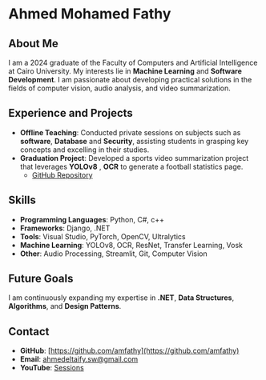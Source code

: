 # Ahmed Mohamed Fathy

## About Me
I am a 2024 graduate of the Faculty of Computers and Artificial Intelligence at Cairo University. My interests lie in **Machine Learning** and **Software Development**. I am passionate about developing practical solutions in the fields of computer vision, audio analysis, and video summarization.

## Experience and Projects
- **Offline Teaching**: Conducted private sessions on subjects such as **software**, **Database** and **Security**, assisting students in grasping key concepts and excelling in their studies.
- **Graduation Project**: Developed a sports video summarization project that leverages **YOLOv8** , **OCR** to generate a football statistics page.  
  - [GitHub Repository](https://github.com/amfathy/Football-statistics-page)

## Skills
- **Programming Languages**: Python, C#, c++
- **Frameworks**: Django, .NET
- **Tools**: Visual Studio, PyTorch, OpenCV, Ultralytics
- **Machine Learning**: YOLOv8, OCR, ResNet, Transfer Learning, Vosk
- **Other**: Audio Processing, Streamlit, Git, Computer Vision
  
## Future Goals
I am continuously expanding my expertise in **.NET**, **Data Structures**, **Algorithms**, and **Design Patterns**.

## Contact
- **GitHub**: [https://github.com/amfathy](https://github.com/amfathy)
- **Email**: [ahmedeltaify.sw@gmail.com](mailto:ahmedeltaify.sw@gmail.com)
- **YouTube**: [Sessions](https://www.youtube.com/watch?v=91kaFcoGgIs&t=1678s)
